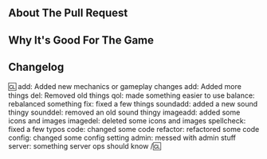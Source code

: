 <!-- Write **BELOW** The Headers and **ABOVE** The comments else it may not be viewable. -->
<!-- You can view Contributing.MD for a detailed description of the pull request process. -->

## About The Pull Request

<!-- Describe The Pull Request. Please be sure every change is documented or this can delay review and even discourage maintainers from merging your PR! -->

## Why It's Good For The Game

<!-- Argue for the merits of your changes and how they benefit the game, especially if they are controversial and/or far reaching. If you can't actually explain WHY what you are doing will improve the game, then it probably isn't good for the game in the first place. -->

## Changelog

<!-- If your PR modifies aspects of the game that can be concretely observed by players or admins you should add a changelog. If your change does NOT meet this description, remove this section. Be sure to properly mark your PRs. Please note that maintainers freely reserve the right to remove and add tags should they deem it appropriate. You can attempt to manipulate the system all you want, but it's best to shoot for clear communication right off the bat. -->

<!--Both :cl:'s are required for the changelog to work! You can put your name to the right of the first :cl: if you want to overwrite your GitHub username as author ingame. -->

<!-- You can use multiple of the same prefix (they're only used for the icon ingame) and delete the unneeded ones. Changelogs should generally represent how a player might be affected by the changes rather than a summary of the PR's contents, don't be too verbose. -->

:cl:
add: Added new mechanics or gameplay changes
add: Added more things
del: Removed old things
qol: made something easier to use
balance: rebalanced something
fix: fixed a few things
soundadd: added a new sound thingy
sounddel: removed an old sound thingy
imageadd: added some icons and images
imagedel: deleted some icons and images
spellcheck: fixed a few typos
code: changed some code
refactor: refactored some code
config: changed some config setting
admin: messed with admin stuff
server: something server ops should know
/:cl:
